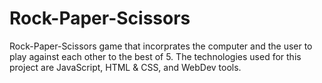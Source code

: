 # Rock-Paper-Scissors

Rock-Paper-Scissors game that incorprates the computer and the user to play against each other to the best of 5. The technologies used for this project 
are JavaScript, HTML & CSS, and WebDev tools.
